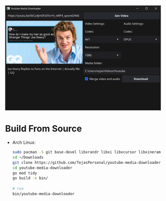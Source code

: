 ![App Screenshot](screenshot.png)

# Build From Source
- Arch Linux:
  ```bash
  sudo pacman -S git base-devel libxrandr libxi libxcursor libxinerama go yt-dlp ffmpeg --noconfirm --needed
  cd ~/Downloads
  git clone https://github.com/TejasPersonal/youtube-media-downloader
  cd youtube-media-downloader
  go mod tidy
  go build -o bin/

  # run
  bin/youtube-media-downloader
  ```
